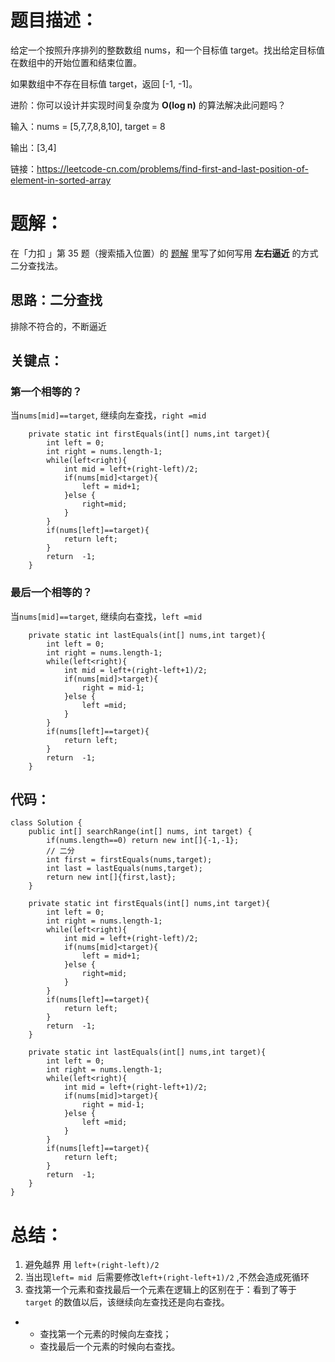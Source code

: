 # 题目描述：

给定一个按照升序排列的整数数组 nums，和一个目标值 target。找出给定目标值在数组中的开始位置和结束位置。

如果数组中不存在目标值 target，返回 [-1, -1]。



进阶：你可以设计并实现时间复杂度为 **O(log n)** 的算法解决此问题吗？



输入：nums = [5,7,7,8,8,10], target = 8

输出：[3,4]



链接：https://leetcode-cn.com/problems/find-first-and-last-position-of-element-in-sorted-array

# 题解：

在「力扣 」第 35 题（搜索插入位置）的 [题解](https://leetcode-cn.com/problems/search-insert-position/solution/te-bie-hao-yong-de-er-fen-cha-fa-fa-mo-ban-python-/) 里写了如何写用 **左右逼近** 的方式二分查找法。

## 思路：二分查找

排除不符合的，不断逼近

## 关键点：

### 第一个相等的？

当`nums[mid]==target`, 继续向左查找，`right =mid`

```
    private static int firstEquals(int[] nums,int target){
        int left = 0;
        int right = nums.length-1;
        while(left<right){
            int mid = left+(right-left)/2;
            if(nums[mid]<target){
                left = mid+1;
            }else {
                right=mid;
            }
        }
        if(nums[left]==target){
            return left;
        }
        return  -1;
    }
```

### 最后一个相等的？

当`nums[mid]==target`, 继续向右查找，`left =mid`

```
    private static int lastEquals(int[] nums,int target){
        int left = 0;
        int right = nums.length-1;
        while(left<right){
            int mid = left+(right-left+1)/2;
            if(nums[mid]>target){
                right = mid-1;
            }else {
                left =mid;
            }
        }
        if(nums[left]==target){
            return left;
        }
        return  -1;
    }
```

## 代码：

```
class Solution {
    public int[] searchRange(int[] nums, int target) {
        if(nums.length==0) return new int[]{-1,-1};
        // 二分
        int first = firstEquals(nums,target);
        int last = lastEquals(nums,target);
        return new int[]{first,last};
    }

    private static int firstEquals(int[] nums,int target){
        int left = 0;
        int right = nums.length-1;
        while(left<right){
            int mid = left+(right-left)/2;
            if(nums[mid]<target){
                left = mid+1;
            }else {
                right=mid;
            }
        }
        if(nums[left]==target){
            return left;
        }
        return  -1;
    }

    private static int lastEquals(int[] nums,int target){
        int left = 0;
        int right = nums.length-1;
        while(left<right){
            int mid = left+(right-left+1)/2;
            if(nums[mid]>target){
                right = mid-1;
            }else {
                left =mid;
            }
        }
        if(nums[left]==target){
            return left;
        }
        return  -1;
    }
}
```

# 总结：

1. 避免越界 用 `left+(right-left)/2`
2. 当出现`left= mid `后需要修改`left+(right-left+1)/2` ,不然会造成死循环
3. 查找第一个元素和查找最后一个元素在逻辑上的区别在于：看到了等于 `target` 的数值以后，该继续向左查找还是向右查找。

- - 查找第一个元素的时候向左查找；
  - 查找最后一个元素的时候向右查找。